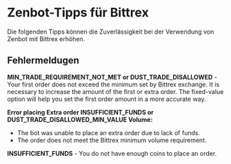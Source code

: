 # Zenbot-Tipps für Bittrex

Die folgenden Tipps können die Zuverlässigkeit bei der Verwendung von Zenbot mit Bittrex erhöhen.

## 

## Fehlermeldugen 

__MIN_TRADE_REQUIREMENT_NOT_MET or DUST_TRADE_DISALLOWED__ - Your first order does not exceed the minimum set by Bittrex exchange. It is necessary to increase the amount of the first or extra order. The fixed-value option will help you set the first order amount in a more accurate way. 

__Error placing Extra order INSUFFICIENT_FUNDS or DUST_TRADE_DISALLOWED_MIN_VALUE Volume:__

* The bot was unable to place an extra order due to lack of funds.
* The order does not meet the Bittrex minimum volume requirement.

__INSUFFICIENT_FUNDS__ - You do not have enough coins to place an order. 

